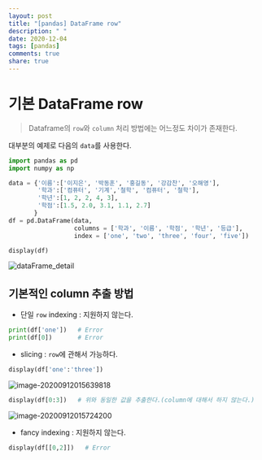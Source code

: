 ```yaml
---
layout: post
title: "[pandas] DataFrame row"
description: " "
date: 2020-12-04
tags: [pandas]
comments: true
share: true
---
```


# 기본 DataFrame row

> Dataframe의 `row`와 `column` 처리 방법에는 어느정도 차이가 존재한다. 

대부분의 예제로 다음의 `data`를 사용한다.

```python
import pandas as pd
import numpy as np

data = {'이름':['이지은', '박동훈', '홍길동', '강감찬', '오해영'],
        '학과':['컴퓨터', '기계','철학', '컴퓨터', '철학'],
        '학년':[1, 2, 2, 4, 3],
        '학점':[1.5, 2.0, 3.1, 1.1, 2.7]
       }
df = pd.DataFrame(data, 
                  columns = ['학과', '이름', '학점', '학년', '등급'],
                  index = ['one', 'two', 'three', 'four', 'five'])

display(df)
```

![dataFrame_detail](markdown-images/dataFrame_detail.PNG)

## 기본적인 column 추출 방법

* 단일 `row` indexing : 지원하지 않는다.

```python
print(df['one'])   # Error
print(df[0])	   # Error
```



* slicing : `row`에 관해서 가능하다.

```python
display(df['one':'three'])
```

![image-20200912015639818](markdown-images/image-20200912015639818.png)

```python
display(df[0:3])   # 위와 동일한 값을 추출한다.(column에 대해서 하지 않는다.)
```

![image-20200912015724200](markdown-images/image-20200912015724200.png)

* fancy indexing : 지원하지 않는다.

```python
display(df[[0,2]])   # Error
```

